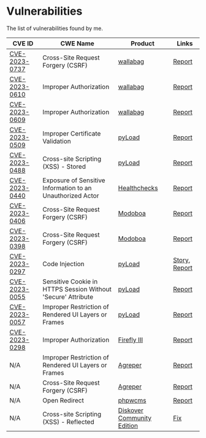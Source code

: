 # Vulnerabilities

The list of vulnerabilities found by me.

<!-- | [CVE_ID](URL) | CWE_NAME | [PRODUCT_NAME](URL) | [Report](URL)| -->
|CVE ID|CWE Name|Product|Links|
|-|-|-|-|
| [CVE-2023-0737](https://nvd.nist.gov/vuln/detail/CVE-2023-0737) | Cross-Site Request Forgery (CSRF) | [wallabag](https://wallabag.org/) | [Report](https://www.huntr.dev/bounties/4ba20fe7-4061-4dfb-ab2f-ecaf110641a5/)|
| [CVE-2023-0610](https://nvd.nist.gov/vuln/detail/CVE-2023-0610) | Improper Authorization | [wallabag](https://wallabag.org/) | [Report](https://huntr.dev/bounties/8fdd9b31-d89b-4bbe-9557-20b960faf926/)|
| [CVE-2023-0609](https://nvd.nist.gov/vuln/detail/CVE-2023-0609) | Improper Authorization | [wallabag](https://wallabag.org/) | [Report](https://huntr.dev/bounties/3adef66f-fc86-4e6d-a540-2ffa59342ff0/)|
| [CVE-2023-0509](https://nvd.nist.gov/vuln/detail/CVE-2023-0509) |  Improper Certificate Validation| [pyLoad](https://pyload.net/) | [Report](https://www.huntr.dev/bounties/a370e0c2-a41c-4871-ad91-bc6f31a8e839/)|
| [CVE-2023-0488](https://nvd.nist.gov/vuln/detail/CVE-2023-0488) | Cross-site Scripting (XSS) - Stored | [pyLoad](https://pyload.net/) | [Report](https://www.huntr.dev/bounties/4311d8d7-682c-4f2a-b92c-3f9f1a36255a/)|
| [CVE-2023-0440](https://nvd.nist.gov/vuln/detail/CVE-2023-0440) | Exposure of Sensitive Information to an Unauthorized Actor | [Healthchecks](https://healthchecks.io/) | [Report](https://huntr.dev/bounties/208a096f-7986-4eed-8629-b7285348a686/)|
| [CVE-2023-0406](https://nvd.nist.gov/vuln/detail/CVE-2023-0406) | Cross-Site Request Forgery (CSRF)| [Modoboa](https://modoboa.org/) | [Report](https://www.huntr.dev/bounties/d7007f76-3dbc-48a7-a2fb-377040fe100c/)|
|[CVE-2023-0398](https://nvd.nist.gov/vuln/detail/CVE-2023-0398)|Cross-Site Request Forgery (CSRF)|[Modoboa](https://modoboa.org/)|[Report](https://www.huntr.dev/bounties/0a852351-00ed-44d2-a650-9055b7beed58/)|
|[CVE-2023-0297](https://nvd.nist.gov/vuln/detail/CVE-2023-0297)|Code Injection|[pyLoad](https://pyload.net/)|[Story](https://github.com/bAuh0lz/Pre-auth-RCE-in-pyLoad), [Report](https://huntr.dev/bounties/3fd606f7-83e1-4265-b083-2e1889a05e65/)|
|[CVE-2023-0055](https://nvd.nist.gov/vuln/detail/CVE-2023-0055)|Sensitive Cookie in HTTPS Session Without 'Secure' Attribute|[pyLoad](https://pyload.net/)|[Report](https://huntr.dev/bounties/ed88e240-99ff-48a1-bf32-8e1ef5f13cce/)|
|[CVE-2023-0057](https://nvd.nist.gov/vuln/detail/CVE-2023-0057)|Improper Restriction of Rendered UI Layers or Frames|[pyLoad](https://pyload.net/)|[Report](https://huntr.dev/bounties/12b64f91-d048-490c-94b0-37514b6d694d/)|
|[CVE-2023-0298](https://nvd.nist.gov/vuln/detail/CVE-2023-0298)|Improper Authorization|[Firefly III](https://www.firefly-iii.org/)|[Report](https://www.huntr.dev/bounties/9689052c-c1d7-4aae-aa08-346c9b6e04ed/)|
| N/A | Improper Restriction of Rendered UI Layers or Frames | [Agreper](https://forum.agreper.com/)  | [Report](https://huntr.dev/bounties/687e9593-241b-48f4-8e85-5314fc85b170/)|
| N/A | Cross-Site Request Forgery (CSRF) | [Agreper](https://forum.agreper.com/) | [Report](https://huntr.dev/bounties/41d2e921-08ec-4361-9df4-59fa45f70c83/)|
|N/A|Open Redirect|[phpwcms](http://www.phpwcms.org/index.html)|[Report](https://www.huntr.dev/bounties/28a92f29-4b6f-445f-af53-c74c42a07040/)|
|N/A|Cross-site Scripting (XSS) - Reflected|[Diskover Community Edition](https://diskoverdata.com/)|[Fix](https://github.com/diskoverdata/diskover-community/commit/a4baccb2758fb738613fdcb580e6676187a273cd#diff-979cec22052765e784b80d1cd4d7ff4ad3cec7c7f6058bec12c048cb82b8a2d9)|
